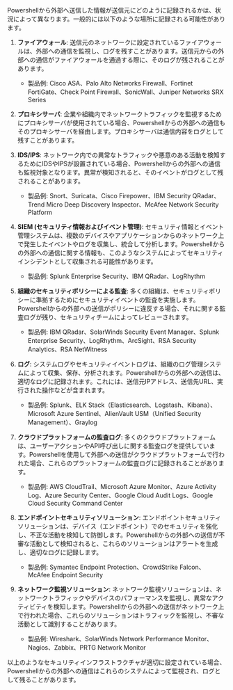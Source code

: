 Powershellから外部へ送信した情報が送信元にどのように記録されるかは、状況によって異なります。一般的には以下のような場所に記録される可能性があります。

1. **ファイアウォール**: 送信元のネットワークに設定されているファイアウォールは、外部への通信を監視し、ログを残すことがあります。送信元からの外部への通信がファイアウォールを通過する際に、そのログが残されることがあります。
   - 製品例: Cisco ASA、Palo Alto Networks Firewall、Fortinet FortiGate、Check Point Firewall、SonicWall、Juniper Networks SRX Series

2. **プロキシサーバ**: 企業や組織内でネットワークトラフィックを監視するためにプロキシサーバが使用されている場合、Powershellからの外部への通信もそのプロキシサーバを経由します。プロキシサーバは通信内容をログとして残すことがあります。

3. **IDS/IPS**: ネットワーク内での異常なトラフィックや悪意のある活動を検知するためにIDSやIPSが設置されている場合、Powershellからの外部への通信も監視対象となります。異常が検知されると、そのイベントがログとして残されることがあります。
   - 製品例: Snort、Suricata、Cisco Firepower、IBM Security QRadar、Trend Micro Deep Discovery Inspector、McAfee Network Security Platform


4. **SIEM (セキュリティ情報およびイベント管理)**: セキュリティ情報とイベント管理システムは、複数のデバイスやアプリケーションからのネットワーク上で発生したイベントやログを収集し、統合して分析します。Powershellからの外部への通信に関する情報も、このようなシステムによってセキュリティインシデントとして収集される可能性があります。
   - 製品例: Splunk Enterprise Security、IBM QRadar、LogRhythm

5. **組織のセキュリティポリシーによる監査**: 多くの組織は、セキュリティポリシーに準拠するためにセキュリティイベントの監査を実施します。Powershellからの外部への送信がポリシーに違反する場合、それに関する監査ログが残り、セキュリティチームによってレビューされます。
   - 製品例: IBM QRadar、SolarWinds Security Event Manager、Splunk Enterprise Security、LogRhythm、ArcSight、RSA Security Analytics、RSA NetWitness

6. **ログ**: システムログやセキュリティイベントログは、組織のログ管理システムによって収集、保存、分析されます。Powershellからの外部への送信は、適切なログに記録されます。これには、送信元IPアドレス、送信先URL、実行された操作などが含まれます。
   - 製品例: Splunk、ELK Stack（Elasticsearch、Logstash、Kibana）、Microsoft Azure Sentinel、AlienVault USM（Unified Security Management）、Graylog

7. **クラウドプラットフォームの監査ログ**: 多くのクラウドプラットフォームは、ユーザーアクションやAPI呼び出しに関する監査ログを提供しています。Powershellを使用して外部への送信がクラウドプラットフォームで行われた場合、これらのプラットフォームの監査ログに記録されることがあります。
   - 製品例: AWS CloudTrail、Microsoft Azure Monitor、Azure Activity Log、Azure Security Center、Google Cloud Audit Logs、Google Cloud Security Command Center

7. **エンドポイントセキュリティソリューション**: エンドポイントセキュリティソリューションは、デバイス（エンドポイント）でのセキュリティを強化し、不正な活動を検知して防御します。Powershellからの外部への送信が不審な活動として検知されると、これらのソリューションはアラートを生成し、適切なログに記録します。
   - 製品例: Symantec Endpoint Protection、CrowdStrike Falcon、McAfee Endpoint Security

8. **ネットワーク監視ソリューション**: ネットワーク監視ソリューションは、ネットワークトラフィックやデバイスのパフォーマンスを監視し、異常なアクティビティを検知します。Powershellからの外部への送信がネットワーク上で行われた場合、これらのソリューションはトラフィックを監視し、不審な活動として識別することがあります。
   - 製品例: Wireshark、SolarWinds Network Performance Monitor、Nagios、Zabbix、PRTG Network Monitor


以上のようなセキュリティインフラストラクチャが適切に設定されている場合、Powershellからの外部への通信はこれらのシステムによって監視され、ログとして残ることがあります。